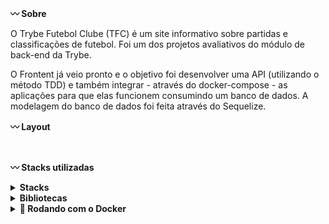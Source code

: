
<strong>:wavy_dash: Sobre</strong>

O  Trybe Futebol Clube (TFC) é um site informativo sobre partidas e classificações de futebol. Foi um dos projetos avaliativos do módulo de back-end da Trybe.

O Frontent já veio pronto e o objetivo foi desenvolver uma API (utilizando o método TDD) e também integrar - através do docker-compose - as aplicações para que elas funcionem consumindo um banco de dados. A modelagem do banco de dados foi feita através do Sequelize. 

<strong>:wavy_dash: Layout</strong>

<br />

<strong>:wavy_dash: Stacks utilizadas</strong>
<br />

<details>
  <summary><strong> Stacks </strong></summary><br />

  * Node JS
  * Typescript
  * Express
  * Sequelize
  * MySQL
  * Docker
  * Mocha + Chai + Sinon

</details>

<details>
  <summary><strong> Bibliotecas </strong></summary><br />

  * `Joi`: validação do corpo das requisições
  * `JWT`: autenticação dos usuários logados
  * `bcrypt`: hashing e verificação das senhas armazenadas no banco de dados.

</details>

<details>
<summary><strong>🐳 Rodando com o Docker</strong></summary><br />

Obs: O seu docker-compose precisa estar na versão 1.29 ou superior.
 
Clone o projeto: <br />
`git clone `
</details>

